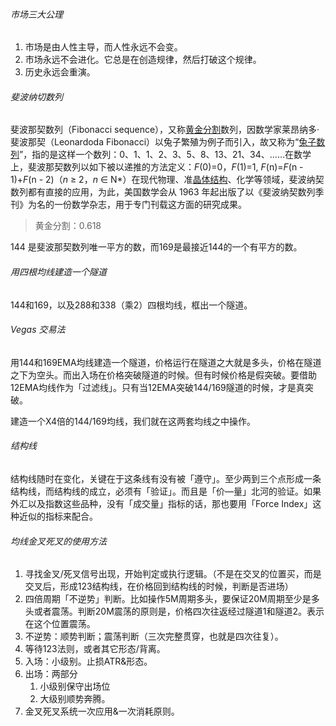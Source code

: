 ###### 市场三大公理

1. 市场是由人性主导，而人性永远不会变。
2. 市场永远不会进化。它总是在创造规律，然后打破这个规律。
3. 历史永远会重演。



###### 斐波纳切数列

斐波那契数列（Fibonacci sequence），又称[黄金分割](https://baike.baidu.com/item/黄金分割/115896)数列，因数学家莱昂纳多·斐波那契（Leonardoda Fibonacci）以兔子繁殖为例子而引入，故又称为“[兔子数列](https://baike.baidu.com/item/兔子数列/6849441)”，指的是这样一个数列：0、1、1、2、3、5、8、13、21、34、……在数学上，斐波那契数列以如下被以递推的方法定义：*F*(0)=0，*F*(1)=1, *F*(n)=*F*(n - 1)+*F*(n - 2)（*n* ≥ 2，*n* ∈ N*）在现代物理、准[晶体结构](https://baike.baidu.com/item/晶体结构/10401467)、化学等领域，斐波纳契数列都有直接的应用，为此，美国数学会从 1963 年起出版了以《斐波纳契数列季刊》为名的一份数学杂志，用于专门刊载这方面的研究成果。

> 黄金分割：0.618



144 是斐波那契数列唯一平方的数，而169是最接近144的一个有平方的数。

###### 用四根均线建造一个隧道

144和169，以及288和338（乘2）四根均线，框出一个隧道。



###### Vegas 交易法

用144和169EMA均线建造一个隧道，价格运行在隧道之大就是多头，价格在隧道之下为空头。而出入场在价格突破隧道的时候。但有时候价格是假突破。要借助12EMA均线作为「过滤线」。只有当12EMA突破144/169隧道的时候，才是真突破。



建造一个X4倍的144/169均线，我们就在这两套均线之中操作。



###### 结构线

结构线随时在变化，关键在于这条线有没有被「遵守」。至少两到三个点形成一条结构线，而结构线的成立，必须有「验证」。而且是「价—量」北河的验证。如果外汇以及指数这些品种，没有「成交量」指标的话，那也要用「Force Index」这种近似的指标来配合。



###### 均线金叉死叉的使用方法

1. 寻找金叉/死叉信号出现，开始判定或执行逻辑。（不是在交叉的位置买，而是交叉后，形成123结构线，在价格回到结构线的时候，判断是否进场）
2. 四倍周期「不逆势」判断。比如操作5M周期多头，要保证20M周期至少是多头或者震荡。判断20M震荡的原则是，价格四次往返经过隧道1和隧道2。表示在这个位置震荡。
3. 不逆势：顺势判断；震荡判断（三次完整贯穿，也就是四次往复）。
4. 等待123法则，或者其它形态/背离。
5. 入场：小级别。止损ATR&形态。
6. 出场：两部分
   1. 小级别保守出场位
   2. 大级别顺势奔腾。
7. 金叉死叉系统一次应用&一次消耗原则。